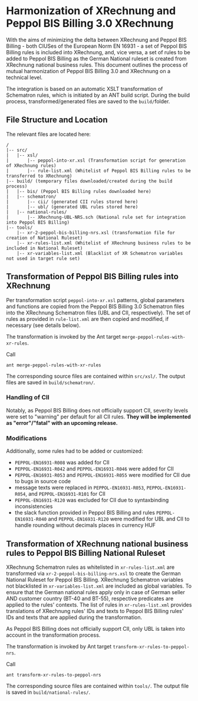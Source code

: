 # Harmonization of XRechnung and Peppol BIS Billing 3.0 XRechnung

With the aims of minimizing the delta between XRechnung and Peppol BIS Billing - both CIUSes of the European Norm EN 16931 - a set of Peppol BIS Billing rules is included into XRechnung, and, vice versa, a set of rules to be added to Peppol BIS Billing as the German National ruleset is created from XRechnung national business rules.
This document outlines the process of mutual harmonization of Peppol BIS Billing 3.0 and XRechnung on a technical level.

The integration is based on an automatic XSLT transformation of Schematron rules, which is initiated by an ANT build script. During the build process, transformed/generated files are saved to the `build/`folder. 

## File Structure and Location

The relevant files are located here:

```
/
|-- src/
|   |-- xsl/
|       |-- peppol-into-xr.xsl (Transformation script for generation of XRechnung rules)
|       |-- rule-list.xml (Whitelist of Peppol BIS Billing rules to be transferred to XRechnung)
|-- build/ (temporary files downloaded/created during the build process)
|   |-- bis/ (Peppol BIS Billing rules downloaded here)
|   |-- schematron/
|       |-- cii/ (generated CII rules stored here)
|       |-- ubl/ (generated UBL rules stored here)
|   |-- national-rules/
|       |-- XRechnung-UBL-NRS.sch (National rule set for integration into Peppol BIS Billing)
|-- tools/
    |-- xr-2-peppol-bis-billing-nrs.xsl (transformation file for creation of National Ruleset)
    |-- xr-rules-list.xml (Whitelist of XRechnung business rules to be included in National Ruleset)
    |-- xr-variables-list.xml (Blacklist of XR Schematron variables not used in target rule set)
```


## Transformation of Peppol BIS Billing rules into XRechnung

Per transformation script `peppol-into-xr.xsl` patterns, global parameters and functions are copied from the Peppol BIS Billing 3.0 Schematron files into the XRechnung Schematron files (UBL and CII, respectively).
The set of rules as provided in `rule-list.xml` are then copied and modified, if necessary (see details below).

The transformation is invoked by the Ant target `merge-peppol-rules-with-xr-rules`.

Call

```shell
ant merge-peppol-rules-with-xr-rules
```

The corresponding source files are contained within `src/xsl/`. The output files are saved in `build/schematron/`.

### Handling of CII

Notably, as Peppol BIS Billing does not officially support CII, severity levels were set to "warning" per default for all CII rules. **They will be implemented as "error"/"fatal" with an upcoming release.** 

### Modifications

Additionally, some rules had to be added or customized:

- `PEPPOL-EN16931-R008` was added for CII
- `PEPPOL-EN16931-R042` and `PEPPOL-EN16931-R046` were added for CII
- `PEPPOL-EN16931-R053` and `PEPPOL-EN16931-R055` were modified for CII due to bugs in source code
- message texts were replaced in `PEPPOL-EN16931-R053`, `PEPPOL-EN16931-R054`, and `PEPPOL-EN16931-R101` for CII
- `PEPPOL-EN16931-R120` was excluded for CII due to syntaxbinding inconsistencies
- the slack function provided in Peppol BIS Billing and rules `PEPPOL-EN16931-R040` and `PEPPOL-EN16931-R120` were modified for UBL and CII to handle rounding without decimals places in currency HUF

## Transformation of XRechnung national business rules to Peppol BIS Billing National Ruleset

XRechnung Schematron rules as whitelisted in `xr-rules-list.xml` are transformed via `xr-2-peppol-bis-billing-nrs.xsl` to create the German National Ruleset for Peppol BIS Billing. XRechnung Schematron variables not blacklisted in `xr-variables-list.xml` are included as global variables. To ensure that the German national rules apply only in case of German seller AND customer country (BT-40 and BT-55), respective predicates are applied to the rules' contexts. 
The list of rules in `xr-rules-list.xml` provides translations of XRechnung rules' IDs and texts to Peppol BIS Billing rules' IDs and texts that are applied during the transformation.

As Peppol BIS Billing does not officially support CII, only UBL is taken into account in the transformation process.

The transformation is invoked by Ant target `transform-xr-rules-to-peppol-nrs`.

Call

```shell
ant transform-xr-rules-to-peppol-nrs
```

The corresponding source files are contained within `tools/`. The output file is saved in `build/national-rules/`.